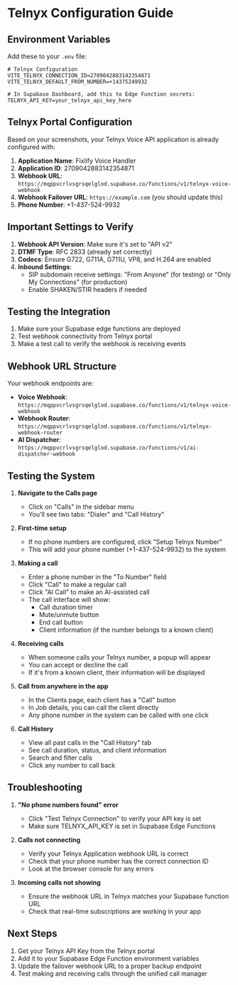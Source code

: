 # Telnyx Configuration Guide

## Environment Variables

Add these to your `.env` file:

```env
# Telnyx Configuration
VITE_TELNYX_CONNECTION_ID=2709042883142354871
VITE_TELNYX_DEFAULT_FROM_NUMBER=+14375249932

# In Supabase Dashboard, add this to Edge Function secrets:
TELNYX_API_KEY=your_telnyx_api_key_here
```

## Telnyx Portal Configuration

Based on your screenshots, your Telnyx Voice API application is already configured with:

1. **Application Name**: Fixlify Voice Handler
2. **Application ID**: 2709042883142354871
3. **Webhook URL**: `https://mqppvcrlvsgrsqelglod.supabase.co/functions/v1/telnyx-voice-webhook`
4. **Webhook Failover URL**: `https://example.com` (you should update this)
5. **Phone Number**: +1-437-524-9932

## Important Settings to Verify

1. **Webhook API Version**: Make sure it's set to "API v2"
2. **DTMF Type**: RFC 2833 (already set correctly)
3. **Codecs**: Ensure G722, G711A, G711U, VP8, and H.264 are enabled
4. **Inbound Settings**: 
   - SIP subdomain receive settings: "From Anyone" (for testing) or "Only My Connections" (for production)
   - Enable SHAKEN/STIR headers if needed

## Testing the Integration

1. Make sure your Supabase edge functions are deployed
2. Test webhook connectivity from Telnyx portal
3. Make a test call to verify the webhook is receiving events

## Webhook URL Structure

Your webhook endpoints are:
- **Voice Webhook**: `https://mqppvcrlvsgrsqelglod.supabase.co/functions/v1/telnyx-voice-webhook`
- **Webhook Router**: `https://mqppvcrlvsgrsqelglod.supabase.co/functions/v1/telnyx-webhook-router`
- **AI Dispatcher**: `https://mqppvcrlvsgrsqelglod.supabase.co/functions/v1/ai-dispatcher-webhook`

## Testing the System

1. **Navigate to the Calls page**
   - Click on "Calls" in the sidebar menu
   - You'll see two tabs: "Dialer" and "Call History"

2. **First-time setup**
   - If no phone numbers are configured, click "Setup Telnyx Number"
   - This will add your phone number (+1-437-524-9932) to the system

3. **Making a call**
   - Enter a phone number in the "To Number" field
   - Click "Call" to make a regular call
   - Click "AI Call" to make an AI-assisted call
   - The call interface will show:
     - Call duration timer
     - Mute/unmute button
     - End call button
     - Client information (if the number belongs to a known client)

4. **Receiving calls**
   - When someone calls your Telnyx number, a popup will appear
   - You can accept or decline the call
   - If it's from a known client, their information will be displayed

5. **Call from anywhere in the app**
   - In the Clients page, each client has a "Call" button
   - In Job details, you can call the client directly
   - Any phone number in the system can be called with one click

6. **Call History**
   - View all past calls in the "Call History" tab
   - See call duration, status, and client information
   - Search and filter calls
   - Click any number to call back

## Troubleshooting

1. **"No phone numbers found" error**
   - Click "Test Telnyx Connection" to verify your API key is set
   - Make sure TELNYX_API_KEY is set in Supabase Edge Functions

2. **Calls not connecting**
   - Verify your Telnyx Application webhook URL is correct
   - Check that your phone number has the correct connection ID
   - Look at the browser console for any errors

3. **Incoming calls not showing**
   - Ensure the webhook URL in Telnyx matches your Supabase function URL
   - Check that real-time subscriptions are working in your app

## Next Steps

1. Get your Telnyx API Key from the Telnyx portal
2. Add it to your Supabase Edge Function environment variables
3. Update the failover webhook URL to a proper backup endpoint
4. Test making and receiving calls through the unified call manager 